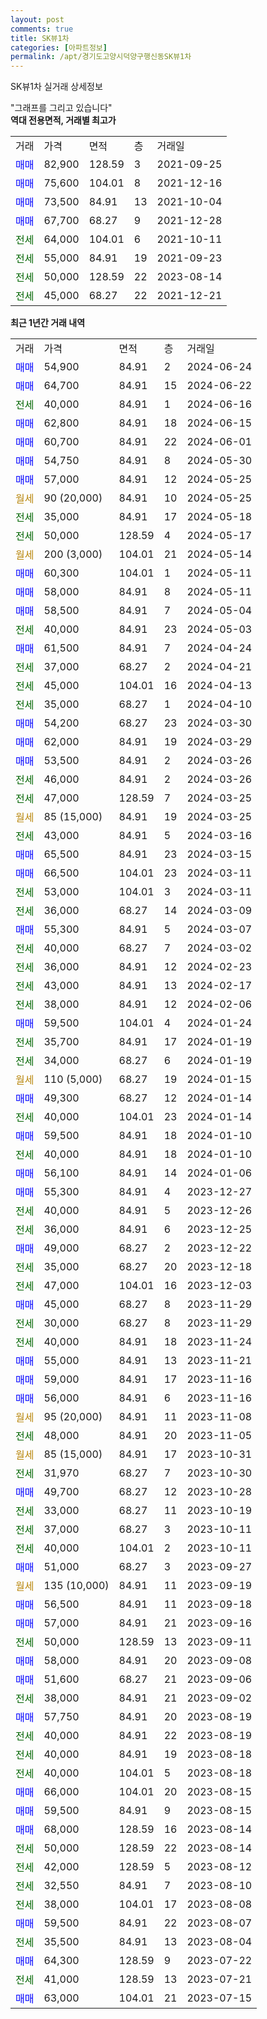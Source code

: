 ```yaml
---
layout: post
comments: true
title: SK뷰1차
categories: [아파트정보]
permalink: /apt/경기도고양시덕양구행신동SK뷰1차
---
```


SK뷰1차 실거래 상세정보

<script type="text/javascript">
  google.charts.load('current', {'packages':['line', 'corechart']});
  google.charts.setOnLoadCallback(drawChart);

  function drawChart() {
    var data = new google.visualization.DataTable();
    data.addColumn('date', '거래일');
    data.addColumn('number', "매매");
    data.addColumn('number', "전세");
    data.addColumn('number', "전매");

    data.addRows([[new Date(Date.parse("2024-06-24")), 54900, null, null], [new Date(Date.parse("2024-06-22")), 64700, null, null], [new Date(Date.parse("2024-06-16")), null, 40000, null], [new Date(Date.parse("2024-06-15")), 62800, null, null], [new Date(Date.parse("2024-06-01")), 60700, null, null], [new Date(Date.parse("2024-05-30")), 54750, null, null], [new Date(Date.parse("2024-05-25")), 57000, null, null], [new Date(Date.parse("2024-05-25")), null, null, null], [new Date(Date.parse("2024-05-18")), null, 35000, null], [new Date(Date.parse("2024-05-17")), null, 50000, null], [new Date(Date.parse("2024-05-14")), null, null, null], [new Date(Date.parse("2024-05-11")), 60300, null, null], [new Date(Date.parse("2024-05-11")), 58000, null, null], [new Date(Date.parse("2024-05-04")), 58500, null, null], [new Date(Date.parse("2024-05-03")), null, 40000, null], [new Date(Date.parse("2024-04-24")), 61500, null, null], [new Date(Date.parse("2024-04-21")), null, 37000, null], [new Date(Date.parse("2024-04-13")), null, 45000, null], [new Date(Date.parse("2024-04-10")), null, 35000, null], [new Date(Date.parse("2024-03-30")), 54200, null, null], [new Date(Date.parse("2024-03-29")), 62000, null, null], [new Date(Date.parse("2024-03-26")), 53500, null, null], [new Date(Date.parse("2024-03-26")), null, 46000, null], [new Date(Date.parse("2024-03-25")), null, 47000, null], [new Date(Date.parse("2024-03-25")), null, null, null], [new Date(Date.parse("2024-03-16")), null, 43000, null], [new Date(Date.parse("2024-03-15")), 65500, null, null], [new Date(Date.parse("2024-03-11")), 66500, null, null], [new Date(Date.parse("2024-03-11")), null, 53000, null], [new Date(Date.parse("2024-03-09")), null, 36000, null], [new Date(Date.parse("2024-03-07")), 55300, null, null], [new Date(Date.parse("2024-03-02")), null, 40000, null], [new Date(Date.parse("2024-02-23")), null, 36000, null], [new Date(Date.parse("2024-02-17")), null, 43000, null], [new Date(Date.parse("2024-02-06")), null, 38000, null], [new Date(Date.parse("2024-01-24")), 59500, null, null], [new Date(Date.parse("2024-01-19")), null, 35700, null], [new Date(Date.parse("2024-01-19")), null, 34000, null], [new Date(Date.parse("2024-01-15")), null, null, null], [new Date(Date.parse("2024-01-14")), 49300, null, null], [new Date(Date.parse("2024-01-14")), null, 40000, null], [new Date(Date.parse("2024-01-10")), 59500, null, null], [new Date(Date.parse("2024-01-10")), null, 40000, null], [new Date(Date.parse("2024-01-06")), 56100, null, null], [new Date(Date.parse("2023-12-27")), 55300, null, null], [new Date(Date.parse("2023-12-26")), null, 40000, null], [new Date(Date.parse("2023-12-25")), null, 36000, null], [new Date(Date.parse("2023-12-22")), 49000, null, null], [new Date(Date.parse("2023-12-18")), null, 35000, null], [new Date(Date.parse("2023-12-03")), null, 47000, null], [new Date(Date.parse("2023-11-29")), 45000, null, null], [new Date(Date.parse("2023-11-29")), null, 30000, null], [new Date(Date.parse("2023-11-24")), null, 40000, null], [new Date(Date.parse("2023-11-21")), 55000, null, null], [new Date(Date.parse("2023-11-16")), 59000, null, null], [new Date(Date.parse("2023-11-16")), 56000, null, null], [new Date(Date.parse("2023-11-08")), null, null, null], [new Date(Date.parse("2023-11-05")), null, 48000, null], [new Date(Date.parse("2023-10-31")), null, null, null], [new Date(Date.parse("2023-10-30")), null, 31970, null], [new Date(Date.parse("2023-10-28")), 49700, null, null], [new Date(Date.parse("2023-10-19")), null, 33000, null], [new Date(Date.parse("2023-10-11")), null, 37000, null], [new Date(Date.parse("2023-10-11")), null, 40000, null], [new Date(Date.parse("2023-09-27")), 51000, null, null], [new Date(Date.parse("2023-09-19")), null, null, null], [new Date(Date.parse("2023-09-18")), 56500, null, null], [new Date(Date.parse("2023-09-16")), 57000, null, null], [new Date(Date.parse("2023-09-11")), null, 50000, null], [new Date(Date.parse("2023-09-08")), 58000, null, null], [new Date(Date.parse("2023-09-06")), 51600, null, null], [new Date(Date.parse("2023-09-02")), null, 38000, null], [new Date(Date.parse("2023-08-19")), 57750, null, null], [new Date(Date.parse("2023-08-19")), null, 40000, null], [new Date(Date.parse("2023-08-18")), null, 40000, null], [new Date(Date.parse("2023-08-18")), null, 40000, null], [new Date(Date.parse("2023-08-15")), 66000, null, null], [new Date(Date.parse("2023-08-15")), 59500, null, null], [new Date(Date.parse("2023-08-14")), 68000, null, null], [new Date(Date.parse("2023-08-14")), null, 50000, null], [new Date(Date.parse("2023-08-12")), null, 42000, null], [new Date(Date.parse("2023-08-10")), null, 32550, null], [new Date(Date.parse("2023-08-08")), null, 38000, null], [new Date(Date.parse("2023-08-07")), 59500, null, null], [new Date(Date.parse("2023-08-04")), null, 35500, null], [new Date(Date.parse("2023-07-22")), 64300, null, null], [new Date(Date.parse("2023-07-21")), null, 41000, null], [new Date(Date.parse("2023-07-15")), 63000, null, null]]);

    var options = {
      hAxis: {
        format: 'yyyy/MM/dd'
      },    
      lineWidth: 0,
      pointsVisible: true,    
      title: '최근 1년간 유형별 실거래가 분포',
      legend: { position: 'bottom' }
    };

    var formatter = new google.visualization.NumberFormat({pattern:'###,###'} );
    formatter.format(data, 1);
    formatter.format(data, 2);
    
    setTimeout(function() {
        var chart = new google.visualization.LineChart(document.getElementById('columnchart_material'));
        chart.draw(data, (options));
        document.getElementById('loading').style.display = 'none';
    }, 200);
  }
</script>


<div id="loading" style="z-index:20; display: block; margin-left: 0px">"그래프를 그리고 있습니다"</div>
<div id="columnchart_material" style="width: 95%; margin-left: 0px; display: block"></div>
<!-- contents start -->
<b>역대 전용면적, 거래별 최고가</b>
<table class="sortable">
    <tr>
      <td>거래</td>
      <td>가격</td>
      <td>면적</td>
      <td>층</td>
      <td>거래일</td>
    </tr>
        <tr>
          <td><a style="color: blue">매매</a></td>
          <td>82,900</td>
          <td>128.59</td>
          <td>3</td>
          <td>2021-09-25</td>
        </tr>            <tr>
          <td><a style="color: blue">매매</a></td>
          <td>75,600</td>
          <td>104.01</td>
          <td>8</td>
          <td>2021-12-16</td>
        </tr>            <tr>
          <td><a style="color: blue">매매</a></td>
          <td>73,500</td>
          <td>84.91</td>
          <td>13</td>
          <td>2021-10-04</td>
        </tr>            <tr>
          <td><a style="color: blue">매매</a></td>
          <td>67,700</td>
          <td>68.27</td>
          <td>9</td>
          <td>2021-12-28</td>
        </tr>        
        <tr>
              <td><a style="color: darkgreen">전세</a></td>
              <td>64,000</td>
              <td>104.01</td>
              <td>6</td>
              <td>2021-10-11</td>
            </tr>            <tr>
              <td><a style="color: darkgreen">전세</a></td>
              <td>55,000</td>
              <td>84.91</td>
              <td>19</td>
              <td>2021-09-23</td>
            </tr>            <tr>
              <td><a style="color: darkgreen">전세</a></td>
              <td>50,000</td>
              <td>128.59</td>
              <td>22</td>
              <td>2023-08-14</td>
            </tr>            <tr>
              <td><a style="color: darkgreen">전세</a></td>
              <td>45,000</td>
              <td>68.27</td>
              <td>22</td>
              <td>2021-12-21</td>
            </tr>        
    
</table>

<b>최근 1년간 거래 내역</b>

<table class="sortable">
    <tr>
      <td>거래</td>
      <td>가격</td>
      <td>면적</td>
      <td>층</td>
      <td>거래일</td>
    </tr>
    <tr>
      <td><a style="color: blue">매매</a></td>
      <td>54,900</td>
      <td>84.91</td>
      <td>2</td>
      <td>2024-06-24</td>
    </tr>          <tr>
      <td><a style="color: blue">매매</a></td>
      <td>64,700</td>
      <td>84.91</td>
      <td>15</td>
      <td>2024-06-22</td>
    </tr>          <tr>
      <td><a style="color: darkgreen">전세</a></td>
      <td>40,000</td>
      <td>84.91</td>
      <td>1</td>
      <td>2024-06-16</td>
    </tr>          <tr>
      <td><a style="color: blue">매매</a></td>
      <td>62,800</td>
      <td>84.91</td>
      <td>18</td>
      <td>2024-06-15</td>
    </tr>          <tr>
      <td><a style="color: blue">매매</a></td>
      <td>60,700</td>
      <td>84.91</td>
      <td>22</td>
      <td>2024-06-01</td>
    </tr>          <tr>
      <td><a style="color: blue">매매</a></td>
      <td>54,750</td>
      <td>84.91</td>
      <td>8</td>
      <td>2024-05-30</td>
    </tr>          <tr>
      <td><a style="color: blue">매매</a></td>
      <td>57,000</td>
      <td>84.91</td>
      <td>12</td>
      <td>2024-05-25</td>
    </tr>          <tr>
      <td><a style="color: darkgoldenrod">월세</a></td>
      <td>90 (20,000)</td>
      <td>84.91</td>
      <td>10</td>
      <td>2024-05-25</td>
    </tr>          <tr>
      <td><a style="color: darkgreen">전세</a></td>
      <td>35,000</td>
      <td>84.91</td>
      <td>17</td>
      <td>2024-05-18</td>
    </tr>          <tr>
      <td><a style="color: darkgreen">전세</a></td>
      <td>50,000</td>
      <td>128.59</td>
      <td>4</td>
      <td>2024-05-17</td>
    </tr>          <tr>
      <td><a style="color: darkgoldenrod">월세</a></td>
      <td>200 (3,000)</td>
      <td>104.01</td>
      <td>21</td>
      <td>2024-05-14</td>
    </tr>          <tr>
      <td><a style="color: blue">매매</a></td>
      <td>60,300</td>
      <td>104.01</td>
      <td>1</td>
      <td>2024-05-11</td>
    </tr>          <tr>
      <td><a style="color: blue">매매</a></td>
      <td>58,000</td>
      <td>84.91</td>
      <td>8</td>
      <td>2024-05-11</td>
    </tr>          <tr>
      <td><a style="color: blue">매매</a></td>
      <td>58,500</td>
      <td>84.91</td>
      <td>7</td>
      <td>2024-05-04</td>
    </tr>          <tr>
      <td><a style="color: darkgreen">전세</a></td>
      <td>40,000</td>
      <td>84.91</td>
      <td>23</td>
      <td>2024-05-03</td>
    </tr>          <tr>
      <td><a style="color: blue">매매</a></td>
      <td>61,500</td>
      <td>84.91</td>
      <td>7</td>
      <td>2024-04-24</td>
    </tr>          <tr>
      <td><a style="color: darkgreen">전세</a></td>
      <td>37,000</td>
      <td>68.27</td>
      <td>2</td>
      <td>2024-04-21</td>
    </tr>          <tr>
      <td><a style="color: darkgreen">전세</a></td>
      <td>45,000</td>
      <td>104.01</td>
      <td>16</td>
      <td>2024-04-13</td>
    </tr>          <tr>
      <td><a style="color: darkgreen">전세</a></td>
      <td>35,000</td>
      <td>68.27</td>
      <td>1</td>
      <td>2024-04-10</td>
    </tr>          <tr>
      <td><a style="color: blue">매매</a></td>
      <td>54,200</td>
      <td>68.27</td>
      <td>23</td>
      <td>2024-03-30</td>
    </tr>          <tr>
      <td><a style="color: blue">매매</a></td>
      <td>62,000</td>
      <td>84.91</td>
      <td>19</td>
      <td>2024-03-29</td>
    </tr>          <tr>
      <td><a style="color: blue">매매</a></td>
      <td>53,500</td>
      <td>84.91</td>
      <td>2</td>
      <td>2024-03-26</td>
    </tr>          <tr>
      <td><a style="color: darkgreen">전세</a></td>
      <td>46,000</td>
      <td>84.91</td>
      <td>2</td>
      <td>2024-03-26</td>
    </tr>          <tr>
      <td><a style="color: darkgreen">전세</a></td>
      <td>47,000</td>
      <td>128.59</td>
      <td>7</td>
      <td>2024-03-25</td>
    </tr>          <tr>
      <td><a style="color: darkgoldenrod">월세</a></td>
      <td>85 (15,000)</td>
      <td>84.91</td>
      <td>19</td>
      <td>2024-03-25</td>
    </tr>          <tr>
      <td><a style="color: darkgreen">전세</a></td>
      <td>43,000</td>
      <td>84.91</td>
      <td>5</td>
      <td>2024-03-16</td>
    </tr>          <tr>
      <td><a style="color: blue">매매</a></td>
      <td>65,500</td>
      <td>84.91</td>
      <td>23</td>
      <td>2024-03-15</td>
    </tr>          <tr>
      <td><a style="color: blue">매매</a></td>
      <td>66,500</td>
      <td>104.01</td>
      <td>23</td>
      <td>2024-03-11</td>
    </tr>          <tr>
      <td><a style="color: darkgreen">전세</a></td>
      <td>53,000</td>
      <td>104.01</td>
      <td>3</td>
      <td>2024-03-11</td>
    </tr>          <tr>
      <td><a style="color: darkgreen">전세</a></td>
      <td>36,000</td>
      <td>68.27</td>
      <td>14</td>
      <td>2024-03-09</td>
    </tr>          <tr>
      <td><a style="color: blue">매매</a></td>
      <td>55,300</td>
      <td>84.91</td>
      <td>5</td>
      <td>2024-03-07</td>
    </tr>          <tr>
      <td><a style="color: darkgreen">전세</a></td>
      <td>40,000</td>
      <td>68.27</td>
      <td>7</td>
      <td>2024-03-02</td>
    </tr>          <tr>
      <td><a style="color: darkgreen">전세</a></td>
      <td>36,000</td>
      <td>84.91</td>
      <td>12</td>
      <td>2024-02-23</td>
    </tr>          <tr>
      <td><a style="color: darkgreen">전세</a></td>
      <td>43,000</td>
      <td>84.91</td>
      <td>13</td>
      <td>2024-02-17</td>
    </tr>          <tr>
      <td><a style="color: darkgreen">전세</a></td>
      <td>38,000</td>
      <td>84.91</td>
      <td>12</td>
      <td>2024-02-06</td>
    </tr>          <tr>
      <td><a style="color: blue">매매</a></td>
      <td>59,500</td>
      <td>104.01</td>
      <td>4</td>
      <td>2024-01-24</td>
    </tr>          <tr>
      <td><a style="color: darkgreen">전세</a></td>
      <td>35,700</td>
      <td>84.91</td>
      <td>17</td>
      <td>2024-01-19</td>
    </tr>          <tr>
      <td><a style="color: darkgreen">전세</a></td>
      <td>34,000</td>
      <td>68.27</td>
      <td>6</td>
      <td>2024-01-19</td>
    </tr>          <tr>
      <td><a style="color: darkgoldenrod">월세</a></td>
      <td>110 (5,000)</td>
      <td>68.27</td>
      <td>19</td>
      <td>2024-01-15</td>
    </tr>          <tr>
      <td><a style="color: blue">매매</a></td>
      <td>49,300</td>
      <td>68.27</td>
      <td>12</td>
      <td>2024-01-14</td>
    </tr>          <tr>
      <td><a style="color: darkgreen">전세</a></td>
      <td>40,000</td>
      <td>104.01</td>
      <td>23</td>
      <td>2024-01-14</td>
    </tr>          <tr>
      <td><a style="color: blue">매매</a></td>
      <td>59,500</td>
      <td>84.91</td>
      <td>18</td>
      <td>2024-01-10</td>
    </tr>          <tr>
      <td><a style="color: darkgreen">전세</a></td>
      <td>40,000</td>
      <td>84.91</td>
      <td>18</td>
      <td>2024-01-10</td>
    </tr>          <tr>
      <td><a style="color: blue">매매</a></td>
      <td>56,100</td>
      <td>84.91</td>
      <td>14</td>
      <td>2024-01-06</td>
    </tr>          <tr>
      <td><a style="color: blue">매매</a></td>
      <td>55,300</td>
      <td>84.91</td>
      <td>4</td>
      <td>2023-12-27</td>
    </tr>          <tr>
      <td><a style="color: darkgreen">전세</a></td>
      <td>40,000</td>
      <td>84.91</td>
      <td>5</td>
      <td>2023-12-26</td>
    </tr>          <tr>
      <td><a style="color: darkgreen">전세</a></td>
      <td>36,000</td>
      <td>84.91</td>
      <td>6</td>
      <td>2023-12-25</td>
    </tr>          <tr>
      <td><a style="color: blue">매매</a></td>
      <td>49,000</td>
      <td>68.27</td>
      <td>2</td>
      <td>2023-12-22</td>
    </tr>          <tr>
      <td><a style="color: darkgreen">전세</a></td>
      <td>35,000</td>
      <td>68.27</td>
      <td>20</td>
      <td>2023-12-18</td>
    </tr>          <tr>
      <td><a style="color: darkgreen">전세</a></td>
      <td>47,000</td>
      <td>104.01</td>
      <td>16</td>
      <td>2023-12-03</td>
    </tr>          <tr>
      <td><a style="color: blue">매매</a></td>
      <td>45,000</td>
      <td>68.27</td>
      <td>8</td>
      <td>2023-11-29</td>
    </tr>          <tr>
      <td><a style="color: darkgreen">전세</a></td>
      <td>30,000</td>
      <td>68.27</td>
      <td>8</td>
      <td>2023-11-29</td>
    </tr>          <tr>
      <td><a style="color: darkgreen">전세</a></td>
      <td>40,000</td>
      <td>84.91</td>
      <td>18</td>
      <td>2023-11-24</td>
    </tr>          <tr>
      <td><a style="color: blue">매매</a></td>
      <td>55,000</td>
      <td>84.91</td>
      <td>13</td>
      <td>2023-11-21</td>
    </tr>          <tr>
      <td><a style="color: blue">매매</a></td>
      <td>59,000</td>
      <td>84.91</td>
      <td>17</td>
      <td>2023-11-16</td>
    </tr>          <tr>
      <td><a style="color: blue">매매</a></td>
      <td>56,000</td>
      <td>84.91</td>
      <td>6</td>
      <td>2023-11-16</td>
    </tr>          <tr>
      <td><a style="color: darkgoldenrod">월세</a></td>
      <td>95 (20,000)</td>
      <td>84.91</td>
      <td>11</td>
      <td>2023-11-08</td>
    </tr>          <tr>
      <td><a style="color: darkgreen">전세</a></td>
      <td>48,000</td>
      <td>84.91</td>
      <td>20</td>
      <td>2023-11-05</td>
    </tr>          <tr>
      <td><a style="color: darkgoldenrod">월세</a></td>
      <td>85 (15,000)</td>
      <td>84.91</td>
      <td>17</td>
      <td>2023-10-31</td>
    </tr>          <tr>
      <td><a style="color: darkgreen">전세</a></td>
      <td>31,970</td>
      <td>68.27</td>
      <td>7</td>
      <td>2023-10-30</td>
    </tr>          <tr>
      <td><a style="color: blue">매매</a></td>
      <td>49,700</td>
      <td>68.27</td>
      <td>12</td>
      <td>2023-10-28</td>
    </tr>          <tr>
      <td><a style="color: darkgreen">전세</a></td>
      <td>33,000</td>
      <td>68.27</td>
      <td>11</td>
      <td>2023-10-19</td>
    </tr>          <tr>
      <td><a style="color: darkgreen">전세</a></td>
      <td>37,000</td>
      <td>68.27</td>
      <td>3</td>
      <td>2023-10-11</td>
    </tr>          <tr>
      <td><a style="color: darkgreen">전세</a></td>
      <td>40,000</td>
      <td>104.01</td>
      <td>2</td>
      <td>2023-10-11</td>
    </tr>          <tr>
      <td><a style="color: blue">매매</a></td>
      <td>51,000</td>
      <td>68.27</td>
      <td>3</td>
      <td>2023-09-27</td>
    </tr>          <tr>
      <td><a style="color: darkgoldenrod">월세</a></td>
      <td>135 (10,000)</td>
      <td>84.91</td>
      <td>11</td>
      <td>2023-09-19</td>
    </tr>          <tr>
      <td><a style="color: blue">매매</a></td>
      <td>56,500</td>
      <td>84.91</td>
      <td>11</td>
      <td>2023-09-18</td>
    </tr>          <tr>
      <td><a style="color: blue">매매</a></td>
      <td>57,000</td>
      <td>84.91</td>
      <td>21</td>
      <td>2023-09-16</td>
    </tr>          <tr>
      <td><a style="color: darkgreen">전세</a></td>
      <td>50,000</td>
      <td>128.59</td>
      <td>13</td>
      <td>2023-09-11</td>
    </tr>          <tr>
      <td><a style="color: blue">매매</a></td>
      <td>58,000</td>
      <td>84.91</td>
      <td>20</td>
      <td>2023-09-08</td>
    </tr>          <tr>
      <td><a style="color: blue">매매</a></td>
      <td>51,600</td>
      <td>68.27</td>
      <td>21</td>
      <td>2023-09-06</td>
    </tr>          <tr>
      <td><a style="color: darkgreen">전세</a></td>
      <td>38,000</td>
      <td>84.91</td>
      <td>21</td>
      <td>2023-09-02</td>
    </tr>          <tr>
      <td><a style="color: blue">매매</a></td>
      <td>57,750</td>
      <td>84.91</td>
      <td>20</td>
      <td>2023-08-19</td>
    </tr>          <tr>
      <td><a style="color: darkgreen">전세</a></td>
      <td>40,000</td>
      <td>84.91</td>
      <td>22</td>
      <td>2023-08-19</td>
    </tr>          <tr>
      <td><a style="color: darkgreen">전세</a></td>
      <td>40,000</td>
      <td>84.91</td>
      <td>19</td>
      <td>2023-08-18</td>
    </tr>          <tr>
      <td><a style="color: darkgreen">전세</a></td>
      <td>40,000</td>
      <td>104.01</td>
      <td>5</td>
      <td>2023-08-18</td>
    </tr>          <tr>
      <td><a style="color: blue">매매</a></td>
      <td>66,000</td>
      <td>104.01</td>
      <td>20</td>
      <td>2023-08-15</td>
    </tr>          <tr>
      <td><a style="color: blue">매매</a></td>
      <td>59,500</td>
      <td>84.91</td>
      <td>9</td>
      <td>2023-08-15</td>
    </tr>          <tr>
      <td><a style="color: blue">매매</a></td>
      <td>68,000</td>
      <td>128.59</td>
      <td>16</td>
      <td>2023-08-14</td>
    </tr>          <tr>
      <td><a style="color: darkgreen">전세</a></td>
      <td>50,000</td>
      <td>128.59</td>
      <td>22</td>
      <td>2023-08-14</td>
    </tr>          <tr>
      <td><a style="color: darkgreen">전세</a></td>
      <td>42,000</td>
      <td>128.59</td>
      <td>5</td>
      <td>2023-08-12</td>
    </tr>          <tr>
      <td><a style="color: darkgreen">전세</a></td>
      <td>32,550</td>
      <td>84.91</td>
      <td>7</td>
      <td>2023-08-10</td>
    </tr>          <tr>
      <td><a style="color: darkgreen">전세</a></td>
      <td>38,000</td>
      <td>104.01</td>
      <td>17</td>
      <td>2023-08-08</td>
    </tr>          <tr>
      <td><a style="color: blue">매매</a></td>
      <td>59,500</td>
      <td>84.91</td>
      <td>22</td>
      <td>2023-08-07</td>
    </tr>          <tr>
      <td><a style="color: darkgreen">전세</a></td>
      <td>35,500</td>
      <td>84.91</td>
      <td>13</td>
      <td>2023-08-04</td>
    </tr>          <tr>
      <td><a style="color: blue">매매</a></td>
      <td>64,300</td>
      <td>128.59</td>
      <td>9</td>
      <td>2023-07-22</td>
    </tr>          <tr>
      <td><a style="color: darkgreen">전세</a></td>
      <td>41,000</td>
      <td>128.59</td>
      <td>13</td>
      <td>2023-07-21</td>
    </tr>          <tr>
      <td><a style="color: blue">매매</a></td>
      <td>63,000</td>
      <td>104.01</td>
      <td>21</td>
      <td>2023-07-15</td>
    </tr>      </table>
<!-- contents end -->    

